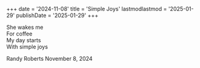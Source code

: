 +++ 
date = '2024-11-08' 
title = 'Simple Joys' 
lastmodlastmod = '2025-01-29' 
publishDate = '2025-01-29' 
+++

She wakes me  
For coffee  
My day starts  
With simple joys  
  
Randy Roberts November 8, 2024  
